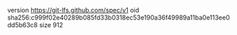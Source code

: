 version https://git-lfs.github.com/spec/v1
oid sha256:c999f02e40289b085fd33b0318ec53e190a36f49989a11ba0e113ee0dd5b63c8
size 912
